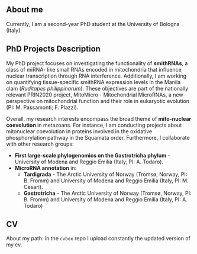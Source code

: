 ## About me
Currently, I am a second-year PhD student at the University of Bologna (Italy).

## PhD Projects Description
My PhD project focuses on investigating the functionality of **smithRNAs**, a class of miRNA- like small RNAs encoded in mitochondria that influence nuclear transcription through RNA interference. Additionally, I am working on quantifying tissue-specific smithRNA expression levels in the Manila clam (*Ruditapes philippinarum*). These objectives are part of the nationally relevant PRIN2020 project, MitoMicro - Mitochondrial MicroRNAs, a new perspective on mitochondrial function and their role in eukaryotic evolution (PI: M. Passamonti; F. Plazzi).

Overall, my research interests encompass the broad theme of **mito-nuclear coevolution** in metazoans. 
For instance, I am conducting projects about mitonuclear coevolution in proteins involved in the oxidative phosphorylation pathway in the Squamata order.
Furthermore, I collaborate with other research groups:

+ **First large-scale phylogenomics on the Gastrotricha phylum** - University of Modena and Reggio Emilia (Italy, PI: A. Todaro).
+ **MicroRNA annotation** in:
  + **Tardigrada** - The Arctic University of Norway (Tromsø, Norway, PI: B. Fromm) and University of Modena and Reggio Emilia (Italy, PI: M. Cesari).
  + **Gastrotricha** - The Arctic University of Norway (Tromsø, Norway, PI: B. Fromm) and University of Modena and Reggio Emilia (Italy, PI: A. Todaro)

## CV
About my path: in the `cvbox` repo I upload constantly the updated version of my cv. 
